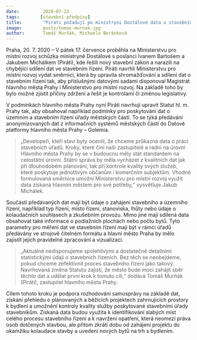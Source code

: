 ```yaml
---
date:         2020-07-22
tags:        [stavební-předpisy]
title:        "Piráti požadují po ministryni Dostálové data o stavebním řízení, aby zrychlilo povolování staveb"
image: 	      posts/tomas-murnak.jpg
author:       Tomáš Murňák, Michaela Beránková
---
```


Praha, 20. 7. 2020 – V pátek 17. července proběhla na Ministerstvu pro místní rozvoj schůzka ministryně Dostálové s poslanci Ivanem Bartošem a Jakubem Michálkem (Piráti), kde řešili nový stavební zákon a narazili na chybějící sdílení dat ve stavebním řízení. Piráti navrhli Ministerstvu pro místní rozvoj vydat směrnici, která by upravila shromažďování a sdílení dat o stavebním řízení tak, aby příslušnými datovými sadami disponoval Magistrát hlavního města Prahy i Ministerstvo pro místní rozvoj. Na základě toho by bylo možné zjistit příčiny zdržení a řešit je kontrolami či změnou legislativy. 

V podmínkách hlavního města Prahy nyní Piráti navrhují upravit Statut hl. m. Prahy tak, aby obsahoval například podmínky pro poskytování dat o územním a stavebním řízení úřady městských částí. To se týká předávání anonymizovaných dat z informačních systémů městských částí do Datové platformy hlavního města Prahy – Golemia. 

> „Developeři, kteří staví byty ocenili, že chceme průkazná data o práci stavebních úřadů. Kroky, které činí naši zastupitelé a radní na úrovni Hlavního města Prahy by se v budoucnu měly stát standardem na celostátní úrovni. Státní správa by měla vycházet z kvalitních dat jak při dlouhodobém plánování, tak při kontrole kvality svých služeb, které poskytuje jednotlivým občanům i komerčním subjektům. Vhodně formulovaná směrnice umožní Ministerstvu pro místní rozvoj využít data získaná hlavním městem pro své potřeby,“ vysvětluje Jakub Michálek.

Součástí předávaných dat mají být údaje o zahájení stavebního a územního řízení, například typ řízení, místo řízení, stanoviska, lhůty nebo údaje o kolaudačních souhlasech a zkušebním provozu. Mimo jiné mají sdílená data obsahovat také informace o podlažních plochách nebo počtu bytů. Tyto parametry pro měření dat ve stavebním řízení mají být v rámci úřadů předávány ve strojově čitelném formátu a hlavní město Praha by mělo zajistit jejich pravidelné zpracování a vizualizaci.

> „Aktuálně nedisponujeme spolehlivými a dostatečně detailními statistickými údaji o stavebních řízeních. Bez těch se neobejdeme, pokud chceme zefektivnit proces stavebního řízení jako takový. Navrhovaná změna Statutu zajistí, že město bude moci zahájit sběr těchto dat a udělat první krok k tomuto cíli,“ dodává Tomáš Murňák (Piráti), zastupitel hlavního města Prahy.

Cílem tohoto kroku je podpora rozhodování samosprávy na základě dat, získání přehledu o plánovaných a běžících projektech zahrnujících prostory k bydlení a umožnění kontroly kvality služby poskytované stavebními úřady stavebníkům. Získaná data budou využita k identifikování slabých míst celého procesu stavebního řízení a k navržení opatření, která neomezí práva osob dotčených stavbou, ale přitom zkrátí dobu od zahájení projektu do okamžiku kolaudace stavby a uvedení nových bytů na trh s bydlením. 

